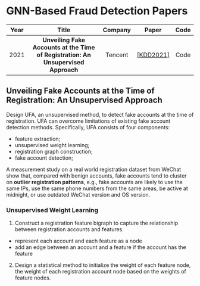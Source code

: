 # GNN-Based Fraud Detection Papers


| Year  | Title | Company | Paper | Code  |
| :---: | :---: | :---: | :---: | :---: |
| 2021  | **Unveiling Fake Accounts at the Time of Registration: An Unsupervised Approach** | Tencent | [[KDD2021]](https://dl.acm.org/doi/pdf/10.1145/3447548.3467094) | Code |

## Unveiling Fake Accounts at the Time of Registration: An Unsupervised Approach

Design UFA, an unsupervised method, to detect fake accounts at the time of registration. UFA can overcome limitations of existing fake account detection methods. Specifically, UFA consists of four components: 
- feature extraction;
- unsupervised weight learning; 
- registration graph construction; 
- fake account detection;

A measurement study on a real world registration dataset from WeChat show that, compared with benign accounts, fake accounts tend to cluster on **outlier registration patterns**, e.g., fake accounts are likely to use the same IPs, use the same phone numbers from the same areas, be active at midnight, or use outdated WeChat version and OS version.

### Unsupervised Weight Learning

1. Construct a registration feature bigraph to capture the relationship between registration accounts and features. 
- represent each account and each feature as a node 
- add an edge between an account and a feature if the account has the feature

2. Design a statistical method to initialize the weight of each feature node, the weight of each registration account node based on the weights of feature
nodes.
